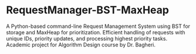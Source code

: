 # RequestManager-BST-MaxHeap
A Python-based command-line Request Management System using BST for storage and MaxHeap for prioritization.  Efficient handling of requests with unique IDs, priority updates, and processing highest priority tasks.  Academic project for Algorithm Design course by Dr. Bagheri.
